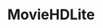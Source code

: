 ---
title: MovieHDLite
crosslinks:
- TechnologyProTips
- deezloader
- MovieStreamingSites
- KDRAMA
- 51vd6q
---